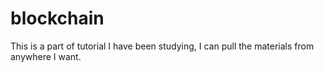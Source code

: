 # blockchain
This is a part of tutorial I have been studying, I can pull the materials from anywhere I want.
